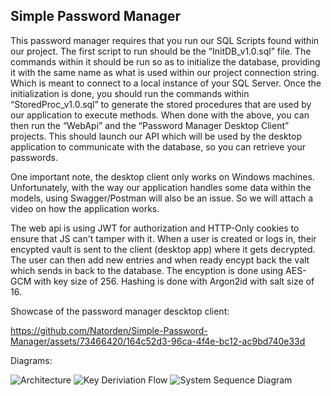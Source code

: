 ## Simple Password Manager

This password manager requires that you run our SQL Scripts found within our project. The first script to run should be the “InitDB_v1.0.sql” file. The commands within it should be run so as to initialize the database, providing it with the same name as what is used within our project connection string. Which is meant to connect to a local instance of your SQL Server. Once the initialization is done, you should run the commands within “StoredProc_v1.0.sql” to generate the stored procedures that are used by our application to execute methods.
When done with the above, you can then run the “WebApi” and the “Password Manager Desktop Client” projects. This should launch our API which will be used by the desktop application to communicate with the database, so you can retrieve your passwords. 

One important note, the desktop client only works on Windows machines. Unfortunately, with the way our application handles some data within the models, using Swagger/Postman will also be an issue. So we will attach a video on how the application works.

The web api is using JWT for authorization and HTTP-Only cookies to ensure that JS can't tamper with it. When a user is created or logs in, their encypted vault is sent to the client (desktop app) where it gets decrypted. The user can then add new entries and when ready encypt back the valt which sends in back to the database. The encyption is done using AES-GCM with key size of 256. Hashing is done with Argon2id with salt size of 16.

Showcase of the password manager descktop client:

https://github.com/Natorden/Simple-Password-Manager/assets/73466420/164c52d3-96ca-4f4e-bc12-ac9bd740e33d

Diagrams:

![Architecture](https://github.com/Natorden/Simple-Password-Manager/assets/40688355/622255f9-2eaf-4401-ae3f-6b57096fb3c1)
![Key Deriviation Flow](https://github.com/Natorden/Simple-Password-Manager/assets/40688355/84035dc0-e76d-487e-b871-3523c259adcf)
![System Sequence Diagram](https://github.com/Natorden/Simple-Password-Manager/assets/40688355/653df35f-e706-461b-bad9-79b0221d7789)
